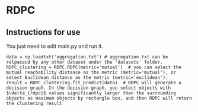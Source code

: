 # RDPC
## Instructions for use
You just need to edit main.py and run it.
<pre><code>data = np.loadtxt('aggregation.txt') # aggregation.txt can be relpacecd by any other dataset under the 'datasets' folder. 
RDPC_clustering = RDPC.RDPC(metric='mutual')  # you can select the mutual reachability distance as the metric (metric='mutual'), or select Euclidean distance as the metric (metric='euclidean').
result = RDPC_clustering.fit_predict(data)  # RDPC will generate a decision graph. In the decision graph, you select objects with $\delta_{rdpc}$ values significantly larger than the surrounding objects as maximum objects by rectangle box, and then RDPC will return the clustering result
</code></pre>
